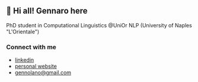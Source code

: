 ## 👋 Hi all! Gennaro here

PhD student in Computational Linguistics @UniOr NLP (University of Naples "L'Orientale")

### Connect with me
- [linkedin](https://www.linkedin.com/in/gennaro-nolano)
- [personal website](https://gnolano.xyz/about/)
- gennolano@gmail.com

<!---
Nolanogenn/Nolanogenn is a ✨ special ✨ repository because its `README.md` (this file) appears on your GitHub profile.
You can click the Preview link to take a look at your changes.
--->
